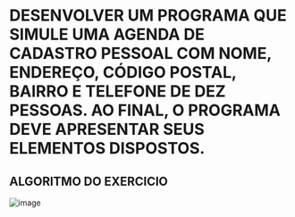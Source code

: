 # DESENVOLVER UM PROGRAMA QUE SIMULE UMA AGENDA DE CADASTRO PESSOAL COM NOME, ENDEREÇO, CÓDIGO POSTAL, BAIRRO E TELEFONE DE DEZ PESSOAS. AO FINAL, O PROGRAMA DEVE APRESENTAR SEUS ELEMENTOS DISPOSTOS.

## ALGORITMO DO EXERCICIO
![image](https://user-images.githubusercontent.com/104045633/173465553-4f0978a9-07d6-4e1e-910e-7d2cc71e147b.png)

